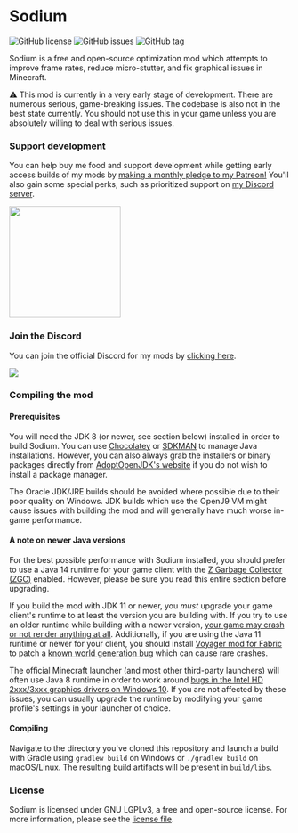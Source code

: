 # Sodium
![GitHub license](https://img.shields.io/github/license/jellysquid3/Sodium.svg)
![GitHub issues](https://img.shields.io/github/issues/jellysquid3/Sodium.svg)
![GitHub tag](https://img.shields.io/github/tag/jellysquid3/Sodium.svg)

Sodium is a free and open-source optimization mod which attempts to improve frame rates,
reduce micro-stutter, and fix graphical issues in Minecraft.

:warning: This mod is currently in a very early stage of development. There are numerous
serious, game-breaking issues. The codebase is also not in the best state currently. You
should not use this in your game unless you are absolutely willing to deal with serious
issues. 

### Support development

You can help buy me food and support development while getting early access builds of my mods by [making a monthly pledge to my Patreon!](https://patreon.com/jellysquid) You'll also gain some special perks, such as prioritized support on [my Discord server](https://jellysquid.me/discord).

<a href="https://www.patreon.com/bePatron?u=824442"><img src="https://github.com/jellysquid3/Phosphor/raw/master/doc/patreon.png" width="200"></a>

### Join the Discord

You can join the official Discord for my mods by [clicking here](https://jellysquid.me/discord).

<a href="https://jellysquid.me/discord"><img src="https://i.vgy.me/YrTrsE.png"></a>

### Compiling the mod

#### Prerequisites

You will need the JDK 8 (or newer, see section below) installed in order to build Sodium. You can use [Chocolatey](https://chocolatey.org) or [SDKMAN](https://sdkman.io/) to manage Java installations. However, you can also always grab the installers or binary packages directly from [AdoptOpenJDK's website](https://adoptopenjdk.net/) if you do not wish to install a package manager.

The Oracle JDK/JRE builds should be avoided where possible due to their poor quality on Windows. JDK builds which use the OpenJ9 VM might cause issues with building the mod and will generally have much worse in-game performance.

#### A note on newer Java versions

For the best possible performance with Sodium installed, you should prefer to use a Java 14 runtime for your game client with the [Z Garbage Collector (ZGC)](https://wiki.openjdk.java.net/display/zgc/Main) enabled. However, please be sure you read this entire section before upgrading.

If you build the mod with JDK 11 or newer, you *must* upgrade your game client's runtime to at least the version you are building with. If you try to use an older runtime while building with a newer version, [your game may crash or not render anything at all](https://github.com/jellysquid3/sodium-fabric/issues/16). Additionally, if you are using the Java 11 runtime or newer for your client, you should install [Voyager mod for Fabric](https://github.com/modmuss50/Voyager) to patch a [known world generation bug](https://bugs.mojang.com/browse/MC-149777) which can cause rare crashes.

The official Minecraft launcher (and most other third-party launchers) will often use Java 8 runtime in order to work around [bugs in the Intel HD 2xxx/3xxx graphics drivers on Windows 10](https://github.com/LWJGL/lwjgl/issues/119). If you are not affected by these issues, you can usually upgrade the runtime by modifying your game profile's settings in your launcher of choice.

#### Compiling

Navigate to the directory you've cloned this repository and launch a build with Gradle using `gradlew build` on Windows or `./gradlew build` on macOS/Linux. The resulting build artifacts will be present in `build/libs`.

### License

Sodium is licensed under GNU LGPLv3, a free and open-source license. For more information, please see the [license file](https://github.com/jellysquid3/sodium-fabric/blob/master/LICENSE.txt).
